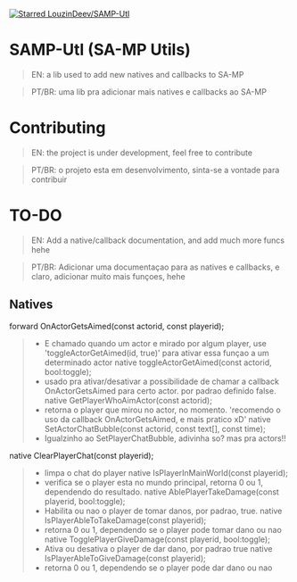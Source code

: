 [![Starred LouzinDeev/SAMP-Utl](https://reporoster.com/stars/LouzinDeev/SAMP-Utl)](https://github.com/LouzinDeev/SAMP-Utl/stargazers)
# SAMP-Utl (SA-MP Utils)
> EN: a lib used to add new natives and callbacks to SA-MP

> PT/BR: uma lib pra adicionar mais natives e callbacks ao SA-MP

# Contributing
> EN: the project is under development, feel free to contribute

> PT/BR: o projeto esta em desenvolvimento, sinta-se a vontade para contribuir

# TO-DO
> EN: Add a native/callback documentation, and add much more funcs hehe

>PT/BR: Adicionar uma documentaçao para as natives e callbacks, e claro, adicionar muito mais funçoes, hehe

## Natives
forward OnActorGetsAimed(const actorid, const playerid);
> * E chamado quando um actor e mirado por algum player, use 'toggleActorGetAimed(id, true)' para ativar essa funçao a um determinado actor
native toggleActorGetAimed(const actorid, bool:toggle);
> * usado pra ativar/desativar a possibilidade de chamar a callback OnActorGetsAimed para certo actor. por padrao definido false.
native GetPlayerWhoAimActor(const actorid);
> * retorna o player que mirou no actor, no momento. 'recomendo o uso da callback OnActorGetsAimed, e mais pratico xD'
native SetActorChatBubble(const actorid, const text[], const time);
> * Igualzinho ao SetPlayerChatBubble, adivinha so? mas pra actors!!

native ClearPlayerChat(const playerid);
> * limpa o chat do player
native IsPlayerInMainWorld(const playerid);
> * verifica se o player esta no mundo principal, retorna 0 ou 1, dependendo do resultado.
native AblePlayerTakeDamage(const playerid, bool:toggle);
> * Habilita ou nao o player de tomar danos, por padrao, true.
native IsPlayerAbleToTakeDamage(const playerid);
> * retorna 0 ou 1, dependendo se o player pode tomar dano ou nao
native TogglePlayerGiveDamage(const playerid, bool:toggle);
> * Ativa ou desativa o player de dar dano, por padrao true
native IsPlayerAbleToGiveDamage(const playerid);
> * retorna 0 ou 1, dependendo se o player pode dar dano ou nao

